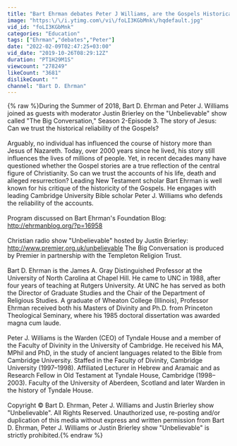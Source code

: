 ```yaml
---
title: "Bart Ehrman debates Peter J Williams, are the Gospels Historically Reliable?"
image: "https:\/\/i.ytimg.com\/vi\/foLI3KGbMnk\/hqdefault.jpg"
vid_id: "foLI3KGbMnk"
categories: "Education"
tags: ["Ehrman","debates","Peter"]
date: "2022-02-09T02:47:25+03:00"
vid_date: "2019-10-26T08:29:12Z"
duration: "PT1H29M1S"
viewcount: "278249"
likeCount: "3681"
dislikeCount: ""
channel: "Bart D. Ehrman"
---
```

{% raw %}During the Summer of 2018, Bart D. Ehrman and Peter J. Williams joined as guests with moderator Justin Brierley on the &quot;Unbelievable&quot; show called &quot;The Big Conversation,&quot; Season 2-Episode 3. The story of Jesus: Can we trust the historical reliability of the Gospels?<br /><br />Arguably, no individual has influenced the course of history more than Jesus of Nazareth. Today, over 2000 years since he lived, his story still influences the lives of millions of people. Yet, in recent decades many have questioned whether the Gospel stories are a true reflection of the central figure of Christianity. So can we trust the accounts of his life, death and alleged resurrection? Leading New Testament scholar Bart Ehrman is well known for his critique of the historicity of the Gospels. He engages with leading Cambridge University Bible scholar Peter J. Williams who defends the reliability of the accounts.<br /><br />Program discussed on Bart Ehrman's Foundation Blog: <a rel="nofollow" target="blank" href="http://ehrmanblog.org/?p=16958">http://ehrmanblog.org/?p=16958</a><br /><br />Christian radio show &quot;Unbelievable&quot; hosted by Justin Brierley: <a rel="nofollow" target="blank" href="http://www.premier.org.uk/unbelievable">http://www.premier.org.uk/unbelievable</a>  The Big Conversation is produced by Premier in partnership with the Templeton Religion Trust.<br /><br />Bart D. Ehrman is the James A. Gray Distinguished Professor at the University of North Carolina at Chapel Hill. He came to UNC in 1988, after four years of teaching at Rutgers University. At UNC he has served as both the Director of Graduate Studies and the Chair of the Department of Religious Studies. A graduate of Wheaton College (Illinois), Professor Ehrman received both his Masters of Divinity and Ph.D. from Princeton Theological Seminary, where his 1985 doctoral dissertation was awarded magna cum laude.<br /><br />Peter J. Williams is the Warden (CEO) of Tyndale House and a member of the Faculty of Divinity in the University of Cambridge. He received his MA, MPhil and PhD, in the study of ancient languages related to the Bible from Cambridge University. Staffed in the Faculty of Divinity, Cambridge University (1997–1998). Affiliated Lecturer in Hebrew and Aramaic and as Research Fellow in Old Testament at Tyndale House, Cambridge (1998–2003). Faculty of the University of Aberdeen, Scotland and later Warden in the history of Tyndale House. <br /><br />Copyright © Bart D. Ehrman, Peter J. Williams and Justin Brierley show &quot;Unbelievable&quot;. All Rights Reserved. Unauthorized use, re-posting and/or duplication of this media without express and written permission from Bart D. Ehrman, Peter J. Williams or Justin Brierley show &quot;Unbelievable&quot; is strictly prohibited.{% endraw %}
